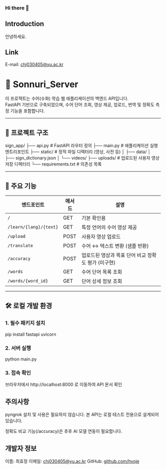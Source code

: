 ### Hi there 👋

## Introduction
안녕하세요.


## Link
E-mail: chj030405@yu.ac.kr

<!--
**choihyojeong/choihyojeong** is a ✨ _special_ ✨ repository because its `README.md` (this file) appears on your GitHub profile.

Here are some ideas to get you started:

- 🔭 I’m currently working on ...
- 🌱 I’m currently learning ...
- 👯 I’m looking to collaborate on ...
- 🤔 I’m looking for help with ...
- 💬 Ask me about ...
- 📫 How to reach me: ...
- 😄 Pronouns: ...
- ⚡ Fun fact: ...
-->



# 📘 Sonnuri_Server
이 프로젝트는 수어(수화) 학습 웹 애플리케이션의 백엔드 API입니다.  
FastAPI 기반으로 구축되었으며, 수어 단어 조회, 영상 제공, 업로드, 번역 및 정확도 측정 기능을 포함합니다.

---

## 📁 프로젝트 구조

sign_app/
├── api.py # FastAPI 라우터 정의
├── main.py # 애플리케이션 실행 엔트리포인트
├── static/ # 정적 파일 디렉터리 (영상, 사전 등)
│ ├── data/
│ ├── sign_dictionary.json
│ └── videos/
├── uploads/ # 업로드된 사용자 영상 저장 디렉터리
└── requirements.txt # 의존성 목록

---

## 🚀 주요 기능

| 엔드포인트               | 메서드 | 설명                                      |
|--------------------------|--------|-------------------------------------------|
| `/`                      | GET    | 기본 확인용                                |
| `/learn/{lang}/{text}`  | GET    | 특정 언어의 수어 영상 제공                 |
| `/upload`               | POST   | 사용자 영상 업로드                         |
| `/translate`            | POST   | 수어 ↔ 텍스트 변환 (샘플 반환)             |
| `/accuracy`             | POST   | 업로드된 영상과 목표 단어 비교 정확도 평가 (미구현) |
| `/words`                | GET    | 수어 단어 목록 조회                        |
| `/words/{word_id}`      | GET    | 단어 상세 정보 조회                        |

---

## 🛠️ 로컬 개발 환경

### 1. 필수 패키지 설치

pip install fastapi uvicorn

### 2. 서버 실행

python main.py

### 3. 접속 확인
브라우저에서 http://localhost:8000 로 이동하여 API 문서 확인

## 주의사항
pyngrok 설치 및 사용은 필요하지 않습니다.
본 API는 로컬 테스트 전용으로 설계되어 있습니다.

정확도 비교 기능(/accuracy)은 추후 AI 모델 연동이 필요합니다.


## 개발자 정보
이름: 최효정
이메일: chj030405@yu.ac.kr
GitHub: [github.com/hyoje](https://github.com/choihyojeong)
